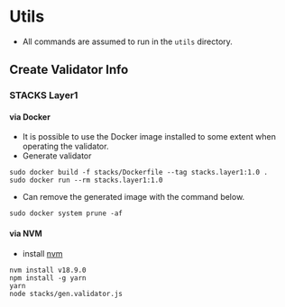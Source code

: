# Utils
- All commands are assumed to run in the `utils` directory.

## Create Validator Info
### STACKS Layer1
#### via Docker
- It is possible to use the Docker image installed to some extent when operating the validator.
- Generate validator 
```
sudo docker build -f stacks/Dockerfile --tag stacks.layer1:1.0 .
sudo docker run --rm stacks.layer1:1.0
```
- Can remove the generated image with the command below.
```
sudo docker system prune -af
```
#### via NVM
- install [nvm](https://github.com/nvm-sh/nvm)
```
nvm install v18.9.0
npm install -g yarn
yarn
node stacks/gen.validator.js
```

